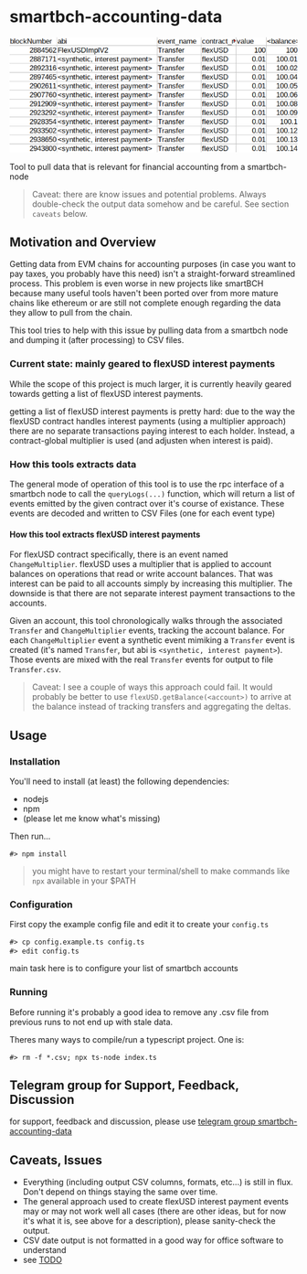 # smartbch-accounting-data

![output teaser](doc/output_teaser.png)

Tool to pull data that is relevant for financial accounting from a smartbch-node

> Caveat: there are know issues and potential problems. Always double-check the output data somehow and be careful. See section `caveats` below.

## Motivation and Overview

Getting data from EVM chains for accounting purposes (in case you want to pay taxes, you probably have this need) isn't a straight-forward streamlined process. This problem is even worse in new projects like smartBCH because many useful tools haven't been ported over from more mature chains like ethereum or are still not complete enough regarding the data they allow to pull from the chain. 

This tool tries to help with this issue by pulling data from a smartbch node and dumping it (after processing) to CSV files.

### Current state: mainly geared to flexUSD interest payments

While the scope of this project is much larger, it is currently heavily geared towards getting a list of flexUSD interest payments.

getting a list of flexUSD interest payments is pretty hard: due to the way the flexUSD contract handles interest payments (using a multiplier approach) there are no separate transactions paying interest to each holder. Instead, a contract-global multiplier is used (and adjusten when interest is paid).

### How this tools extracts data

The general mode of operation of this tool is to use the rpc interface of a smartbch node to call the `queryLogs(...)` function, which will return a list of events emitted by the given contract over it's course of existance. These events are decoded and written to CSV Files (one for each event type)

#### How this tool extracts flexUSD interest payments

For flexUSD contract specifically, there is an event named `ChangeMultiplier`. flexUSD uses a multiplier that is applied to account balances on operations that read or write account balances. That was interest can be paid to all accounts simply by increasing this multiplier. The downside is that there are not separate interest payment transactions to the accounts.

Given an account, this tool chronologically walks through the associated `Transfer` and `ChangeMultiplier` events, tracking the account balance. For each `ChangeMultiplier` event a synthetic event mimiking a `Transfer` event is created (it's named `Transfer`, but abi is `<synthetic, interest payment>`). Those events are mixed with the real `Transfer` events for output to file `Transfer.csv`.

> Caveat: I see a couple of ways this approach could fail. It would probably be better to use `flexUSD.getBalance(<account>)` to arrive at the balance instead of tracking transfers and aggregating the deltas.

## Usage

### Installation

You'll need to install (at least) the following dependencies:
  
  * nodejs
  * npm
  * (please let me know what's missing)

Then run...

```
#> npm install
```

> you might have to restart your terminal/shell to make commands like `npx` available in your $PATH

### Configuration

First copy the example config file and edit it to create your `config.ts`

```
#> cp config.example.ts config.ts
#> edit config.ts
```

main task here is to configure your list of smartbch accounts

### Running

Before running it's probably a good idea to remove any .csv file from previous runs to not end up with stale data.

Theres many ways to compile/run a typescript project. One is:

```
#> rm -f *.csv; npx ts-node index.ts 
```

## Telegram group for Support, Feedback, Discussion

for support, feedback and discussion, please use [telegram group smartbch-accounting-data](https://t.me/smartbch_accounting_data)

## Caveats, Issues

 * Everything (including output CSV columns, formats, etc...) is still in flux. Don't depend on things staying the same over time.
 * The general approach used to create flexUSD interest payment events may or may not work well all cases (there are other ideas, but for now it's what it is, see above for a description), please sanity-check the output.
 * CSV date output is not formatted in a good way for office software to understand
 * see [TODO](TODO)

